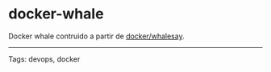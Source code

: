 # docker-whale
Docker whale contruido a partir de [docker/whalesay](https://hub.docker.com/r/docker/whalesay/).

---

Tags: devops, docker
